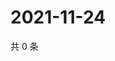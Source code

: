 # 2021-11-24

共 0 条

<!-- BEGIN WEIBO -->
<!-- 最后更新时间 Wed Nov 24 2021 12:11:15 GMT+0800 (China Standard Time) -->

<!-- END WEIBO -->
